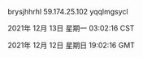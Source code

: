 brysjhhrhl 59.174.25.102 yqqlmgsycl

2021年 12月 13日 星期一 03:02:16 CST

2021年 12月 12日 星期日 19:02:16 GMT
